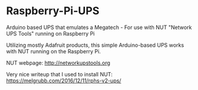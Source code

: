 # Raspberry-Pi-UPS
Arduino based UPS that emulates a Megatech -  For use with NUT "Network UPS Tools" running on Raspberry Pi

Utilizing mostly Adafruit products, this simple Arduino-based UPS works with NUT running on the Raspberry Pi.

NUT webpage:
  http://networkupstools.org
  
Very nice writeup that I used to install NUT:
  https://melgrubb.com/2016/12/11/rphs-v2-ups/
